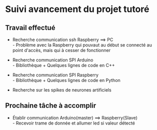 # Suivi avancement du projet tutoré

## Travail effectué
<p style=text-align:justify;>

* Recherche communication ssh Raspberry ==> PC    
<tab> - Problème avec la Raspberry qui pouvaut au début se connecté au point d'accès, mais qui à cesser de fonctionner    

* Recherche communication SPI Arduino    
<tab> - Bibliothèque + Quelques lignes de code en C++    

* Recherche communication SPI Raspberry    
<tab> - Bibliothèque + Quelques lignes de code en Python    

* Recherche sur les spikes de neurones artificiels    
</p>

## Prochaine tâche à accomplir
<p style=text-align:justify;>

* Établir communication Arduino(master) ==> Raspberry(Slave)    
<tab> - Recevoir trame de donnée et allumer led si valeur détecté    
</p>
